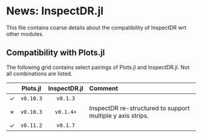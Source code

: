 # News: InspectDR.jl

This file contains coarse details about the compatibility of InspectDR wrt other modules.

## Compatibility with Plots.jl

The following grid contains select pairings of Plots.jl and InspectDR.jl.  Not all combinations are listed.

|         | Plots.jl | InspectDR.jl | Comment |
| :-----: | :------: | :----------: | :------ |
| &check; | `v0.10.3` | `v0.1.3` |  |
| &cross; | `v0.10.3` | `v0.1.4+` | InspectDR re-structured to support multiple y axis strips. |
| &check; | `v0.11.2` | `v0.1.7` |  |

